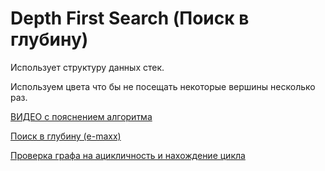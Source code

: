 # Depth First Search (Поиск в глубину)
Использует структуру данных стек.

Используем цвета что бы не посещать некоторые вершины несколько раз.

[ВИДЕО с пояснением алгоритма](https://www.youtube.com/watch?v=k9cNb5ePN_Y&list=LL&index=19)

[Поиск в глубину (e-maxx)](http://e-maxx.ru/algo/dfs)

[Проверка графа на ацикличность и нахождение цикла](https://e-maxx.ru/algo/finding_cycle)

